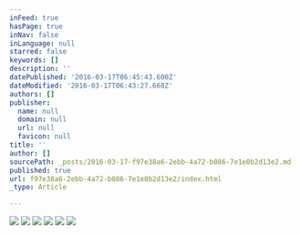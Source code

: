 ```yaml
---
inFeed: true
hasPage: true
inNav: false
inLanguage: null
starred: false
keywords: []
description: ''
datePublished: '2016-03-17T06:45:43.600Z'
dateModified: '2016-03-17T06:43:27.668Z'
authors: []
publisher:
  name: null
  domain: null
  url: null
  favicon: null
title: ''
author: []
sourcePath: _posts/2016-03-17-f97e38a6-2ebb-4a72-b086-7e1e0b2d13e2.md
published: true
url: f97e38a6-2ebb-4a72-b086-7e1e0b2d13e2/index.html
_type: Article

---
```

![](https://the-grid-user-content.s3-us-west-2.amazonaws.com/2e6ede11-3263-4e7a-97cf-8dfeb7de7877.jpg)
![](https://the-grid-user-content.s3-us-west-2.amazonaws.com/a82dc71f-8726-43a9-bf97-f6549a62ac5b.jpg)
![](https://the-grid-user-content.s3-us-west-2.amazonaws.com/7bec37ba-b847-4d0f-ac04-391bce0f72e7.jpg)
![](https://the-grid-user-content.s3-us-west-2.amazonaws.com/baaae17a-32b2-44dc-9ac8-a5ca03361328.jpg)
![](https://the-grid-user-content.s3-us-west-2.amazonaws.com/9df4d644-8e1f-46f1-9201-3f23c38cfc49.jpg)
![](https://the-grid-user-content.s3-us-west-2.amazonaws.com/65eaef73-36b9-4e16-8624-dfe22996b4ba.jpg)